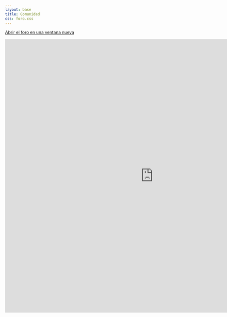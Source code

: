 ```yaml
---
layout: base
title: Comunidad
css: foro.css
---
```



<a href='http://foro-pilasengine.com.ar/' target="_blank">Abrir el foro en una ventana nueva</a>

<div id='contenedor' style="width: 886px;">
    <iframe id="iframe" src="http://foro.pilas-engine.com.ar" width='110%' height="900px" frameborder="0">&nbsp;</iframe>
</div>
